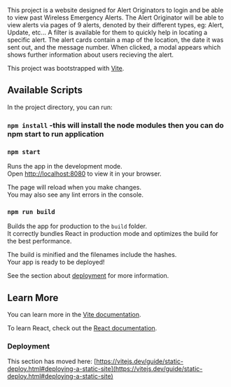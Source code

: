 This project is a website designed for Alert Originators to login and be able to view past Wireless Emergency Alerts. The Alert Originator will be able to view alerts via pages of 9 alerts, denoted by their different types, eg: Alert, Update, etc... A filter is available for them to quickly help in locating a specific alert. The alert cards contain a map of the location, the date it was sent out, and the message number. When clicked, a modal appears which shows further information about users recieving the alert.

This project was bootstrapped with [Vite](https://github.com/vitejs/vite).

## Available Scripts

In the project directory, you can run:

### `npm install` -this will install the node modules then you can do npm start to run application

### `npm start`

Runs the app in the development mode.\
Open [http://localhost:8080](http://localhost:8080) to view it in your browser.

The page will reload when you make changes.\
You may also see any lint errors in the console.

### `npm run build`

Builds the app for production to the `build` folder.\
It correctly bundles React in production mode and optimizes the build for the best performance.

The build is minified and the filenames include the hashes.\
Your app is ready to be deployed!

See the section about [deployment](https://vitejs.dev/guide/build.html#building-for-production) for more information.

## Learn More

You can learn more in the [Vite documentation](https://vitejs.dev/guide/).

To learn React, check out the [React documentation](https://reactjs.org/).

### Deployment

This section has moved here: [https://vitejs.dev/guide/static-deploy.html#deploying-a-static-site](https://vitejs.dev/guide/static-deploy.html#deploying-a-static-site)
